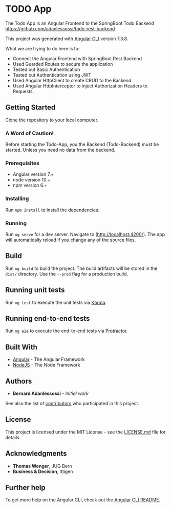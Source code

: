 # TODO App

The Todo App is an Angular Frontend to the SpringBoot Todo Backend <https://github.com/adanlessossi/todo-rest-backend>

This project was generated with [Angular CLI](https://github.com/angular/angular-cli) version 7.3.8.

What we are trying to do here is to:

- Connect the Angular Frontend with SpringBoot Rest Backend
- Used Guarded Routes to secure the application
- Tested out Basic Authentication
- Tested out Authentication using JWT
- Used Angular HttpClient to create CRUD to the Backend
- Used Angular HttpInterceptor to inject Authorization Headers to Requests.

## Getting Started

Clone the repository to your local computer.

### A Word of Caution!

Before starting the Todo-App, you the Backend (Todo-Backend) must be started. Unless you need no data from the backend.

### Prerequisites

- Angular version 7.+
- node version 10.+
- npm version 6.+

### Installing

Run `npm install` to install the dependencies.

### Running

Run `ng serve` for a dev server. Navigate to (<http://localhost:4200/>). The app will automatically reload if you change any of the source files.

## Build

Run `ng build` to build the project. The build artifacts will be stored in the `dist/` directory. Use the `--prod` flag for a production build.

## Running unit tests

Run `ng test` to execute the unit tests via [Karma](https://karma-runner.github.io).

## Running end-to-end tests

Run `ng e2e` to execute the end-to-end tests via [Protractor](http://www.protractortest.org/).

## Built With

- [Angular](https://angular.io/) - The Angular Framework
- [NodeJS](https://nodejs.org/en/) - The Node Framework

## Authors

- **Bernard Adanlessossi** - _Initial work_

See also the list of [contributors](https://github.com/your/project/contributors) who participated in this project.

## License

This project is licensed under the MIT License - see the [LICENSE.md](LICENSE.md) file for details

## Acknowledgments

- **Thomas Wenger**, JUG Bern
- **Business & Decision**, Ittigen

## Further help

To get more help on the Angular CLI, check out the [Angular CLI README](https://github.com/angular/angular-cli/blob/master/README.md).

